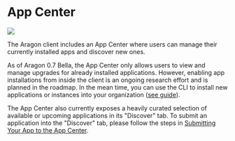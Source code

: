 # App Center

![](https://hack.aragon.org/docs/assets/app-center.png)



The Aragon client includes an App Center where users can manage their currently installed apps and discover new ones.

As of Aragon 0.7 Bella, the App Center only allows users to view and manage upgrades for already installed applications. However, enabling app installations from inside the client is an ongoing research effort and is planned in the roadmap. In the mean time, you can use the CLI to install new applications or instances into your organization ([see guide](https://hack.aragon.org/docs/guides-custom-deploy)).

The App Center also currently exposes a heavily curated selection of available or upcoming applications in its "Discover" tab. To submit an application into the "Discover" tab, please follow the steps in [Submitting Your App to the App Center](https://hack.aragon.org/docs/app-center-submission).
